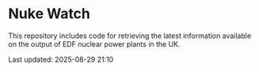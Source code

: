 # Nuke Watch

This repository includes code for retrieving the latest information available on the output of EDF nuclear power plants in the UK.

Last updated: 2025-08-29 21:10